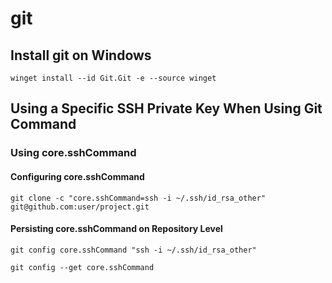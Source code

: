 # git

## Install git on Windows

```shell
winget install --id Git.Git -e --source winget
```

## Using a Specific SSH Private Key When Using Git Command

### Using core.sshCommand

#### Configuring core.sshCommand

```shell
git clone -c "core.sshCommand=ssh -i ~/.ssh/id_rsa_other" git@github.com:user/project.git
```

#### Persisting core.sshCommand on Repository Level

```shell
git config core.sshCommand "ssh -i ~/.ssh/id_rsa_other"
```

```shell
git config --get core.sshCommand
```
